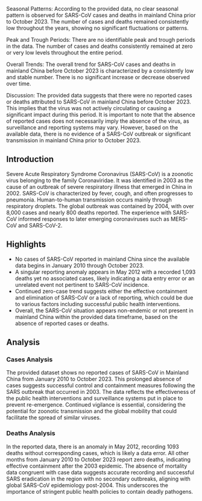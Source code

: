 Seasonal Patterns: According to the provided data, no clear seasonal pattern is observed for SARS-CoV cases and deaths in mainland China prior to October 2023. The number of cases and deaths remained consistently low throughout the years, showing no significant fluctuations or patterns.

Peak and Trough Periods: There are no identifiable peak and trough periods in the data. The number of cases and deaths consistently remained at zero or very low levels throughout the entire period.

Overall Trends: The overall trend for SARS-CoV cases and deaths in mainland China before October 2023 is characterized by a consistently low and stable number. There is no significant increase or decrease observed over time.

Discussion: The provided data suggests that there were no reported cases or deaths attributed to SARS-CoV in mainland China before October 2023. This implies that the virus was not actively circulating or causing a significant impact during this period. It is important to note that the absence of reported cases does not necessarily imply the absence of the virus, as surveillance and reporting systems may vary. However, based on the available data, there is no evidence of a SARS-CoV outbreak or significant transmission in mainland China prior to October 2023.
## Introduction

Severe Acute Respiratory Syndrome Coronavirus (SARS-CoV) is a zoonotic virus belonging to the family Coronaviridae. It was identified in 2003 as the cause of an outbreak of severe respiratory illness that emerged in China in 2002. SARS-CoV is characterized by fever, cough, and often progresses to pneumonia. Human-to-human transmission occurs mainly through respiratory droplets. The global outbreak was contained by 2004, with over 8,000 cases and nearly 800 deaths reported. The experience with SARS-CoV informed responses to later emerging coronaviruses such as MERS-CoV and SARS-CoV-2.

## Highlights

- No cases of SARS-CoV reported in mainland China since the available data begins in January 2010 through October 2023. <br/>
- A singular reporting anomaly appears in May 2012 with a recorded 1,093 deaths yet no associated cases, likely indicating a data entry error or an unrelated event not pertinent to SARS-CoV incidence. <br/>
- Continued zero-case trend suggests either the effective containment and elimination of SARS-CoV or a lack of reporting, which could be due to various factors including successful public health interventions. <br/>
- Overall, the SARS-CoV situation appears non-endemic or not present in mainland China within the provided data timeframe, based on the absence of reported cases or deaths. <br/>

## Analysis

### Cases Analysis
The provided dataset shows no reported cases of SARS-CoV in Mainland China from January 2010 to October 2023. This prolonged absence of cases suggests successful control and containment measures following the SARS outbreak that occurred in 2003. The data reflects the effectiveness of the public health interventions and surveillance systems put in place to prevent re-emergence. Continued vigilance is essential, considering the potential for zoonotic transmission and the global mobility that could facilitate the spread of similar viruses.

### Deaths Analysis
In the reported data, there is an anomaly in May 2012, recording 1093 deaths without corresponding cases, which is likely a data error. All other months from January 2010 to October 2023 report zero deaths, indicating effective containment after the 2003 epidemic. The absence of mortality data congruent with case data suggests accurate recording and successful SARS eradication in the region with no secondary outbreaks, aligning with global SARS-CoV epidemiology post-2004. This underscores the importance of stringent public health policies to contain deadly pathogens.

